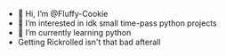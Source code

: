 - 👋 Hi, I’m @Fluffy-Cookie 
- 👀 I’m interested in idk small time-pass python projects
- 🌱 I’m currently learning python
-    Getting Rickrolled isn't that bad afterall
<!---
Fluffy-Cookie/Fluffy-Cookie is a ✨ special ✨ repository because its `README.md` (this file) appears on your GitHub profile.
You can click the Preview link to take a look at your changes.
--->
